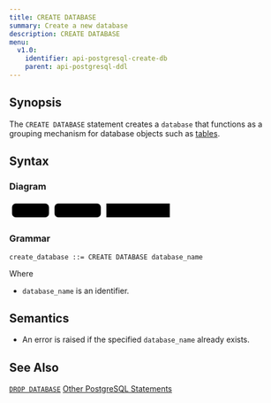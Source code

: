```yaml
---
title: CREATE DATABASE
summary: Create a new database
description: CREATE DATABASE
menu:
  v1.0:
    identifier: api-postgresql-create-db
    parent: api-postgresql-ddl
---
```


## Synopsis
The `CREATE DATABASE` statement creates a `database` that functions as a grouping mechanism for database objects such as [tables](../ddl_create_table).

## Syntax

### Diagram

<svg class="rrdiagram" version="1.1" xmlns:xlink="http://www.w3.org/1999/xlink" xmlns="http://www.w3.org/2000/svg" width="296" height="35" viewbox="0 0 296 35"><path class="connector" d="M0 22h5m67 0h10m84 0h10m115 0h5"/><rect class="literal" x="5" y="5" width="67" height="25" rx="7"/><text class="text" x="15" y="22">CREATE</text><rect class="literal" x="82" y="5" width="84" height="25" rx="7"/><text class="text" x="92" y="22">DATABASE</text><a xlink:href="../grammar_diagrams#database-name"><rect class="rule" x="176" y="5" width="115" height="25"/><text class="text" x="186" y="22">database_name</text></a></svg>

### Grammar
```
create_database ::= CREATE DATABASE database_name
```
Where

- `database_name` is an identifier.

## Semantics

- An error is raised if the specified `database_name` already exists.

## See Also
[`DROP DATABASE`](../ddl_drop_database)
[Other PostgreSQL Statements](..)
